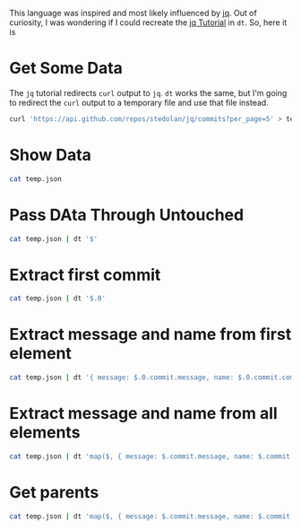 This language was inspired and most likely influenced by [jq](https://stedolan.github.io/jq/). Out of curiosity, I was wondering if I could recreate the [jq Tutorial](https://stedolan.github.io/jq/tutorial/) in `dt`. So, here it is

# Get Some Data

The `jq` tutorial redirects `curl` output to `jq`. `dt` works the same, but I'm going to redirect the `curl` output to a temporary file and use that file instead.

```bash
curl 'https://api.github.com/repos/stedolan/jq/commits?per_page=5' > temp.json
```

# Show Data

```bash
cat temp.json
```

# Pass DAta Through Untouched

```bash
cat temp.json | dt '$'
```

# Extract first commit

```bash
cat temp.json | dt '$.0'
```

# Extract message and name from first element

```bash
cat temp.json | dt '{ message: $.0.commit.message, name: $.0.commit.committer.name }'
```

# Extract message and name from all elements

```bash
cat temp.json | dt 'map($, { message: $.commit.message, name: $.commit.committer.name })'
```

# Get parents

```bash
cat temp.json | dt 'map($, { message: $.commit.message, name: $.commit.committer.name, parents: map($.parents, $.html_url) })'
```

